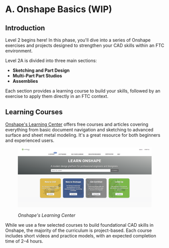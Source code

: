 # A. Onshape Basics (WIP)

## Introduction

Level 2 begins here! In this phase, you'll dive into a series of Onshape exercises and projects designed to strengthen your CAD skills within an FTC environment.

&#x20;Level 2A is divided into three main sections:

* **Sketching and Part Design**
* **Multi-Part Part Studios**
* **Assemblies**

Each section provides a learning course to build your skills, followed by an exercise to apply them directly in an FTC context.

## Learning Courses <a href="#learning-courses" id="learning-courses"></a>

[Onshape's Learning Center](https://learn.onshape.com/) offers free courses and articles covering everything from basic document navigation and sketching to advanced surface and sheet metal modeling. It's a great resource for both beginners and experienced users.

<figure><img src="../../.gitbook/assets/image (21).png" alt=""><figcaption><p><em>Onshape's Learning Center</em></p></figcaption></figure>

While we use a few selected courses to build foundational CAD skills in Onshape, the majority of the curriculum is project-based. Each course includes short videos and practice models, with an expected completion time of 2–4 hours.
